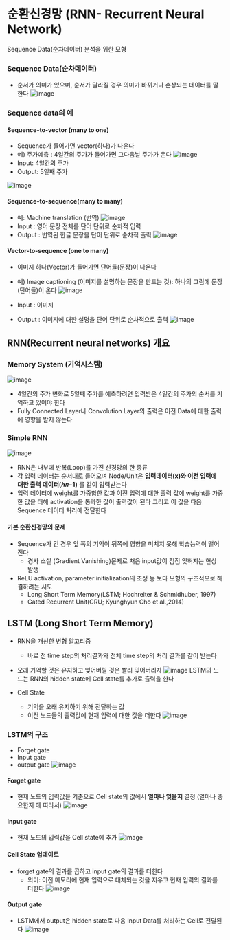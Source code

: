 # 순환신경망 (RNN- Recurrent Neural Network)
  Sequence Data(순차데이터) 분석을 위한 모형
  
### Sequence Data(순차데이터)
  - 순서가 의미가 있으며, 순서가 달라질 경우 의미가 바뀌거나 손상되는 데이터를 말한다
![image](https://user-images.githubusercontent.com/76146752/116643440-09464000-a9ac-11eb-832d-aba1591b1ae4.png)

### Sequence data의 예
  
  #### Sequence-to-vector (many to one)
   - Sequence가 들어가면 vector(하나)가 나온다
   - 예) 주가예측 : 4일간의 주가가 들어가면 그다음날 주가가 온다
![image](https://user-images.githubusercontent.com/76146752/116643911-0a2ba180-a9ad-11eb-9b88-51e23fd2c475.png)
   - Input: 4일간의 주가
   - Output: 5일째 주가

![image](https://user-images.githubusercontent.com/76146752/116643971-262f4300-a9ad-11eb-878c-e440cf0ee44e.png)


  #### Sequence-to-sequence(many to many)
   - 예: Machine translation (번역)
 ![image](https://user-images.githubusercontent.com/76146752/116644578-b7eb8000-a9ae-11eb-97a9-bedacf1eb972.png)
   - Input : 영어 문장 전체를 단어 단위로 순차적 입력
   - Output : 번역된 한글 문장을 단어 단위로 순차적 출력
![image](https://user-images.githubusercontent.com/76146752/116644607-ccc81380-a9ae-11eb-9774-03029033ec3c.png)


  #### Vector-to-sequence (one to many)
   - 이미지 하나(Vector)가 들어가면 단어들(문장)이 나온다
   - 예) Image captioning (이미지를 설명하는 문장을 만드는 것): 하나의 그림에 문장(단어들)이 온다
  ![image](https://user-images.githubusercontent.com/76146752/116644685-fd0fb200-a9ae-11eb-8df4-537a933944a2.png)
    
   - Input : 이미지
   - Output : 이미지에 대한 설명을 단어 단위로 순차적으로 출력
  ![image](https://user-images.githubusercontent.com/76146752/116644725-1add1700-a9af-11eb-9240-696e69fa6ccd.png)

## RNN(Recurrent neural networks) 개요

  ### Memory System (기억시스템)
  ![image](https://user-images.githubusercontent.com/76146752/116645484-f1bd8600-a9b0-11eb-8aff-1c2fcd074a2e.png)

  - 4일간의 주가 변화로 5일째 주가를 예측하려면 입력받은 4일간의 주가의 순서를 기억하고 있어야 한다
  - Fully Connected Layer나 Convolution Layer의 출력은 이전 Data에 대한 출력에 영향을 받지 않는다

  ### Simple RNN
  
  ![image](https://user-images.githubusercontent.com/76146752/116648301-a9ee2d00-a9b7-11eb-8918-1714974bd545.png)
  
  - RNN은 내부에 반복(Loop)를 가진 신경망의 한 종류
  - 각 입력 데이터는 순서대로 들어오며 Node/Unit은 **입력데이터(x)와 이전 입력에 대한 출력 데이터(ℎ𝑛−1)** 를 같이 입력받는다
  - 입력 데이터에 weight를 가중합한 값과 이전 입력에 대한 출력 값에 weight를 가중한 값을 더해 activation을 통과한 값이 출력값이 된다 그리고 이 값을 다음 Sequence 데이터 처리에 전달한다


  #### 기본 순환신경망의 문제
  
   - Sequence가 긴 경우 앞 쪽의 기억이 뒤쪽에 영향을 미치지 못해 학습능력이 떨어진다
      - 경사 소실 (Gradient Vanishing)문제로 처음 input값이 점점 잊혀지는 현상 발생
   - ReLU activation, parameter initialization의 조정 등 보다 모형의 구조적으로 해결하려는 시도
      - Long Short Term Memory(LSTM; Hochreiter & Schmidhuber, 1997)
      - Gated Recurrent Unit(GRU; Kyunghyun Cho et al.,2014)

## LSTM (Long Short Term Memory)
  
   - RNN을 개선한 변형 알고리즘
      - 바로 전 time step의 처리결과와 전체 time step의 처리 결과를 같이 받는다
   - 오래 기억할 것은 유지하고 잊어버릴 것은 빨리 잊어버리자
![image](https://user-images.githubusercontent.com/76146752/116651437-2b48be00-a9be-11eb-8b5a-2c4100c9234a.png)
   LSTM의 노드는 RNN의 hidden state에 Cell state를 추가로 출력을 한다
   
   - Cell State
      - 기억을 오래 유지하기 위해 전달하는 값
      - 이전 노드들의 출력값에 현재 입력에 대한 값을 더한다
![image](https://user-images.githubusercontent.com/76146752/116651563-71058680-a9be-11eb-8310-d27fba287054.png)


### LSTM의 구조
  - Forget gate
  - Input gate
  - output gate
![image](https://user-images.githubusercontent.com/76146752/116651623-91354580-a9be-11eb-9992-b07b02525844.png)

#### Forget gate
  - 현재 노드의 입력값을 기준으로 Cell state의 값에서 **얼마나 잊을지** 결정 (얼마나 중요한지 에 따라서)
  ![image](https://user-images.githubusercontent.com/76146752/116651683-ac07ba00-a9be-11eb-85da-5e3e93b18aaf.png)

#### Input gate
  - 현재 노드의 입력값을 Cell state에 추가
  ![image](https://user-images.githubusercontent.com/76146752/116651716-be81f380-a9be-11eb-8053-a4e25461141d.png)

#### Cell State 업데이트
  - forget gate의 결과를 곱하고 input gate의 결과를 더한다
      - 의미: 이전 메모리에 현재 입력으로 대체되는 것을 지우고 현재 입력의 결과를 더한다
  ![image](https://user-images.githubusercontent.com/76146752/116652145-8dee8980-a9bf-11eb-94b7-a5b9444acda6.png)


#### Output gate
  - LSTM에서 output은 hidden state로 다음 Input Data를 처리하는 Cell로 전달된다
  ![image](https://user-images.githubusercontent.com/76146752/116652235-becebe80-a9bf-11eb-9342-9674911ee2a3.png)









